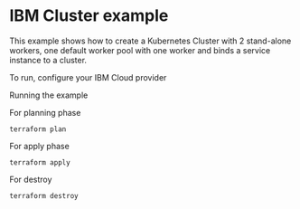 # IBM Cluster example

This example shows how to create a Kubernetes Cluster with 2 stand-alone workers, one default worker pool with one worker and binds a service instance to a cluster.

To run, configure your IBM Cloud provider

Running the example

For planning phase

```shell
terraform plan
```

For apply phase

```shell
terraform apply
```

For destroy

```shell
terraform destroy
```
